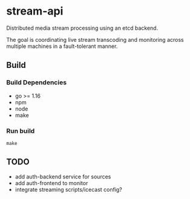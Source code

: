 # stream-api
Distributed media stream processing using an etcd backend.

The goal is coordinating live stream transcoding and monitoring across multiple machines in a fault-tolerant manner.

## Build
### Build Dependencies
  - go >= 1.16
  - npm
  - node
  - make

### Run build
```
make
```

## TODO
- add auth-backend service for sources
- add auth-frontend to monitor
- integrate streaming scripts/icecast config?
